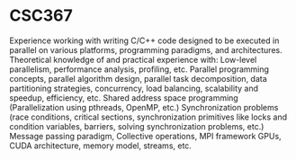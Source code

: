 # CSC367
Experience working with writing C/C++ code designed to be executed in parallel on various platforms, programming paradigms, and architectures.
Theoretical knowledge of and practical experience with:
Low-level parallelism, performance analysis, profiling, etc.
Parallel programming concepts, parallel algorithm design, parallel task decomposition, data partitioning strategies, concurrency, load balancing, scalability and speedup, efficiency, etc.
Shared address space programming (Parallelization using pthreads, OpenMP, etc.)
Synchronization problems (race conditions, critical sections, synchronization primitives like locks and condition variables, barriers, solving synchronization problems, etc.)
Message passing paradigm, Collective operations, MPI framework
GPUs, CUDA architecture, memory model, streams, etc.
